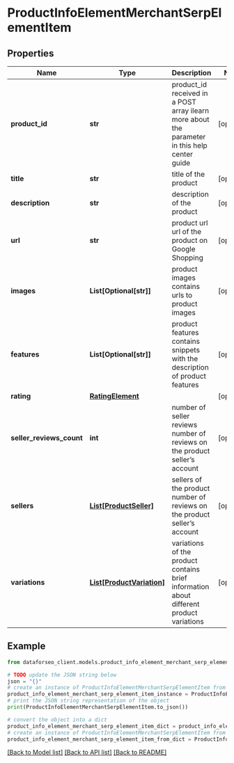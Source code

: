 # ProductInfoElementMerchantSerpElementItem


## Properties

Name | Type | Description | Notes
------------ | ------------- | ------------- | -------------
**product_id** | **str** | product_id received in a POST array ilearn more about the parameter in this help center guide | [optional] 
**title** | **str** | title of the product | [optional] 
**description** | **str** | description of the product | [optional] 
**url** | **str** | product url url of the product on Google Shopping | [optional] 
**images** | **List[Optional[str]]** | product images contains urls to product images | [optional] 
**features** | **List[Optional[str]]** | product features contains snippets with the description of product features | [optional] 
**rating** | [**RatingElement**](RatingElement.md) |  | [optional] 
**seller_reviews_count** | **int** | number of seller reviews number of reviews on the product seller’s account | [optional] 
**sellers** | [**List[ProductSeller]**](ProductSeller.md) | sellers of the product number of reviews on the product seller’s account | [optional] 
**variations** | [**List[ProductVariation]**](ProductVariation.md) | variations of the product contains brief information about different product variations | [optional] 

## Example

```python
from dataforseo_client.models.product_info_element_merchant_serp_element_item import ProductInfoElementMerchantSerpElementItem

# TODO update the JSON string below
json = "{}"
# create an instance of ProductInfoElementMerchantSerpElementItem from a JSON string
product_info_element_merchant_serp_element_item_instance = ProductInfoElementMerchantSerpElementItem.from_json(json)
# print the JSON string representation of the object
print(ProductInfoElementMerchantSerpElementItem.to_json())

# convert the object into a dict
product_info_element_merchant_serp_element_item_dict = product_info_element_merchant_serp_element_item_instance.to_dict()
# create an instance of ProductInfoElementMerchantSerpElementItem from a dict
product_info_element_merchant_serp_element_item_from_dict = ProductInfoElementMerchantSerpElementItem.from_dict(product_info_element_merchant_serp_element_item_dict)
```
[[Back to Model list]](../README.md#documentation-for-models) [[Back to API list]](../README.md#documentation-for-api-endpoints) [[Back to README]](../README.md)


